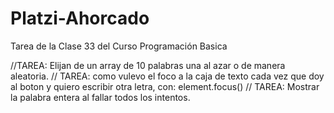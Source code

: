 # Platzi-Ahorcado
Tarea de la Clase 33 del Curso Programación Basica

//TAREA: Elijan de un array de 10 palabras una al azar o de manera aleatoria.
// TAREA: como vulevo el foco a la caja de texto cada vez que doy al boton y quiero escribir otra letra, con: element.focus()
  // TAREA: Mostrar la palabra entera al fallar todos los intentos.
